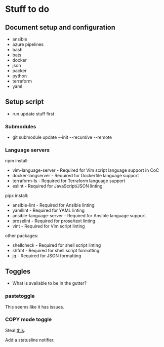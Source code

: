 # Stuff to do

## Document setup and configuration

* ansible
* azure pipelines
* bash
* bats
* docker
* json
* packer
* python
* terraform
* yaml

## Setup script

* run update stuff first

### Submodules

* git submodule update --init --recursive --remote

### Language servers

npm install:
* vim-language-server - Required for Vim script language support in CoC
* docker-langserver - Required for Dockerfile language support
* terraform-ls - Required for Terraform language support
* eslint - Required for JavaScript/JSON linting

pipx install:
* ansible-lint - Required for Ansible linting
* yamllint - Required for YAML linting
* ansible-language-server - Required for Ansible language support
* proselint - Required for prose/text linting
* vint - Required for Vim script linting

other packages:
* shellcheck - Required for shell script linting
* shfmt - Required for shell script formatting
* jq - Required for JSON formatting

## Toggles

* What is available to be in the gutter?

### pastetoggle

This seems like it has issues.

### COPY mode toggle

Steal
[this](https://github.com/timakro/vim-copytoggle/blob/master/plugin/copytoggle.vim).

Add a statusline notifier.
